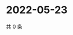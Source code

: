 # 2022-05-23

共 0 条

<!-- BEGIN WEIBO -->
<!-- 最后更新时间 Mon May 23 2022 17:17:27 GMT+0800 (China Standard Time) -->

<!-- END WEIBO -->
